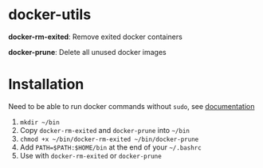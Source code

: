 # docker-utils

**docker-rm-exited**: Remove exited docker containers

**docker-prune**: Delete all unused docker images

# Installation

Need to be able to run docker commands without `sudo`, see [documentation](https://docs.docker.com/engine/install/linux-postinstall/)

1. `mkdir ~/bin`
2. Copy `docker-rm-exited` and `docker-prune` into `~/bin`
3. `chmod +x ~/bin/docker-rm-exited ~/bin/docker-prune`
4. Add `PATH=$PATH:$HOME/bin` at the end of your `~/.bashrc`
5. Use with `docker-rm-exited` or `docker-prune`
